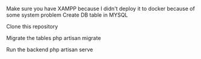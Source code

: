 Make sure you have XAMPP because I didn't deploy it to docker because of some system problem
Create DB table in MYSQL

Clone this repository

Migrate the tables
php artisan migrate

Run the backend
php artisan serve
